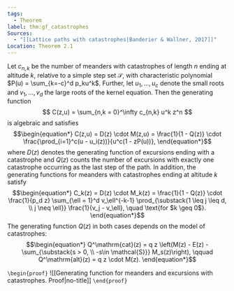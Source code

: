 ```yaml
---
tags:
  - Theorem
label: thm:gf_catastrophes
Sources:
  - "[[Lattice paths with catastrophes|Banderier & Wallner, 2017]]"
Location: Theorem 2.1
---
```

Let $c_{n,k}$ be the number of meanders with catastrophes of length $n$ ending at altitude $k$, relative to a simple step set $\mathcal{S}$, with characteristic polynomial $P(u) = \sum_{k=-c}^d p_ku^k$.
Further, let $u_1,\dots,u_c$ denote the small roots and $v_1,\dots,v_d$ the large roots of the kernel equation.
Then the generating function 
$$
C(z,u) = \sum_{n,k = 0}^\infty c_{n,k} u^k z^n
$$ 
is algebraic and satisfies 
$$\begin{equation*}
C(z,u) = D(z) \cdot M(z,u) = \frac{1}{1 - Q(z)} \cdot \frac{\prod_{i=1}^c(u - u_i(z))}{u^c(1 - zP(u))},
\end{equation*}$$
where $D(z)$ denotes the generating function of excursions ending with a catastrophe and $Q(z)$ counts the number of excursions with exactly one catastrophe occurring as the last step of the path.
In addition, the generating functions for meanders with catastrophes ending at altitude $k$ satisfy
$$\begin{equation*}
C_k(z) = D(z) \cdot M_k(z) = \frac{1}{1 - Q(z)} \cdot \frac{1}{p_d z} \sum_{\ell = 1}^d v_\ell^{-k-1} \prod_{\substack{1 \leq j \leq d, \\ j \neq \ell}} \frac{1}{v_j - v_\ell}, \quad \text{for $k \geq 0$}.
\end{equation*}$$
The generating function $Q(z)$ in both cases depends on the model of catastrophes:
$$\begin{equation*}
Q^\mathrm{cat}(z) = q z \left(M(z) - E(z) - \sum_{\substack{s > 0, \\ -s\in \mathcal{S}}} M_s(z)\right), \qquad
Q^\mathrm{alt}(z) = q z \cdot M(z). 
\end{equation*}$$

`\begin{proof}`
![[Generating function for meanders and excursions with catastrophes. Proof|no-title]]
`\end{proof}`
